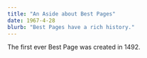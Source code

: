 ```yaml
---
title: "An Aside about Best Pages"
date: 1967-4-28
blurb: "Best Pages have a rich history."
---
```


The first ever Best Page was created in 1492.